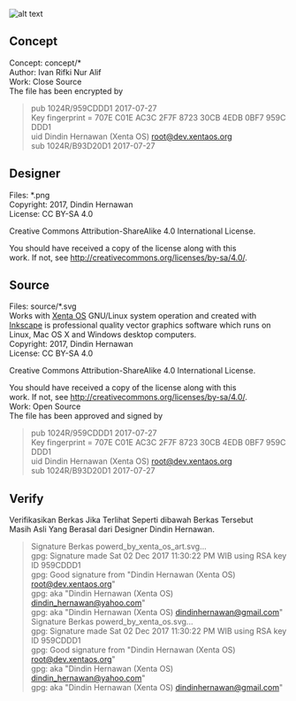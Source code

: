 ![alt text][logo]

[logo]: https://raw.githubusercontent.com/xentaos/kesenian/master/project/design/mini-label-sticker/powerd_by_xenta_os.png "Logo Title Text 2"
[logo]: https://raw.githubusercontent.com/xentaos/kesenian/master/project/design/mini-label-sticker/powerd_by_xenta_os_art.png "Logo Title Text 2"
## Concept
Concept: concept/*  
Author: Ivan Rifki Nur Alif  
Work: Close Source  
The file has been encrypted by  
> pub   1024R/959CDDD1 2017-07-27  
>       Key fingerprint = 707E C01E AC3C 2F7F 8723  30CB 4EDB 0BF7 959C DDD1  
> uid                  Dindin Hernawan (Xenta OS) <root@dev.xentaos.org>  
> sub   1024R/B93D20D1 2017-07-27  

## Designer
Files: *.png  
Copyright: 2017, Dindin Hernawan  
License: CC BY-SA 4.0  

Creative Commons Attribution-ShareAlike 4.0 International License.

You should have received a copy of the license along with this  
work. If not, see <http://creativecommons.org/licenses/by-sa/4.0/>.

## Source
Files: source/*.svg  
Works with [Xenta OS](https://www.xentaos.org/) GNU/Linux system operation and created with [Inkscape](https://inkscape.org/) is professional quality vector graphics software which runs on Linux, Mac OS X and Windows desktop computers.  
Copyright: 2017, Dindin Hernawan  
License: CC BY-SA 4.0  

Creative Commons Attribution-ShareAlike 4.0 International License.

You should have received a copy of the license along with this  
work. If not, see <http://creativecommons.org/licenses/by-sa/4.0/>.  
Work: Open Source  
The file has been approved and signed by  
> pub   1024R/959CDDD1 2017-07-27  
>       Key fingerprint = 707E C01E AC3C 2F7F 8723  30CB 4EDB 0BF7 959C DDD1  
> uid                  Dindin Hernawan (Xenta OS) <root@dev.xentaos.org>  
> sub   1024R/B93D20D1 2017-07-27  


## Verify
Verifikasikan Berkas Jika Terlihat Seperti dibawah Berkas Tersebut  
Masih Asli Yang Berasal dari Designer Dindin Hernawan.  
>  Signature Berkas powerd_by_xenta_os_art.svg...  
> gpg: Signature made Sat 02 Dec 2017 11:30:22 PM WIB using RSA key ID 959CDDD1  
> gpg: Good signature from "Dindin Hernawan (Xenta OS) <root@dev.xentaos.org>"  
> gpg:                 aka "Dindin Hernawan (Xenta OS) <dindin_hernawan@yahoo.com>"  
> gpg:                 aka "Dindin Hernawan (Xenta OS) <dindinhernawan@gmail.com>"  
>  Signature Berkas powerd_by_xenta_os.svg...  
> gpg: Signature made Sat 02 Dec 2017 11:30:22 PM WIB using RSA key ID 959CDDD1  
> gpg: Good signature from "Dindin Hernawan (Xenta OS) <root@dev.xentaos.org>"  
> gpg:                 aka "Dindin Hernawan (Xenta OS) <dindin_hernawan@yahoo.com>"  
> gpg:                 aka "Dindin Hernawan (Xenta OS) <dindinhernawan@gmail.com>"  
